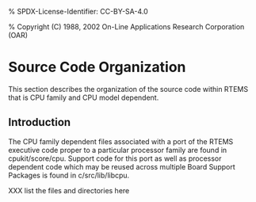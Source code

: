 % SPDX-License-Identifier: CC-BY-SA-4.0

% Copyright (C) 1988, 2002 On-Line Applications Research Corporation (OAR)

# Source Code Organization

This section describes the organization of the source code within RTEMS
that is CPU family and CPU model dependent.

## Introduction

The CPU family dependent files associated with a port of the RTEMS
executive code proper to a particular processor family are found in
cpukit/score/cpu. Support code for this port as well as processor
dependent code which may be reused across multiple Board Support Packages
is found in c/src/lib/libcpu.

XXX list the files and directories here
